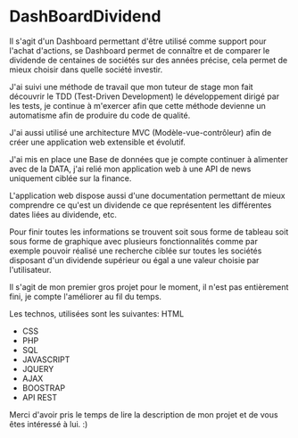 # DashBoardDividend
Il s'agit d'un Dashboard permettant d'être utilisé comme support pour l'achat d'actions, se Dashboard permet de connaître et de comparer le dividende de centaines de sociétés sur des années précise, cela permet de mieux choisir dans quelle société investir.

J'ai suivi une méthode de travail que mon tuteur de stage mon fait découvrir le TDD (Test-Driven Development) le développement dirigé par les tests, je continue à m'exercer afin que cette méthode devienne un automatisme afin de produire du code de qualité.

J'ai aussi utilisé une architecture MVC (Modèle-vue-contrôleur) afin de créer une application web extensible et évolutif.

J'ai mis en place une Base de données que je compte continuer à alimenter avec de la DATA, j'ai relié mon application web à une API de news uniquement ciblée sur la finance.

L'application web dispose aussi d'une documentation permettant de mieux comprendre ce qu'est un dividende ce que représentent les différentes dates liées au dividende, etc.

Pour finir toutes les informations se trouvent soit sous forme de tableau soit sous forme de graphique avec plusieurs fonctionnalités comme par exemple pouvoir réalisé une recherche ciblée sur toutes les sociétés disposant d'un dividende supérieur ou égal a une valeur choisie par l'utilisateur.

Il s'agit de mon premier gros projet pour le moment, il n'est pas entièrement fini, je compte l'améliorer au fil du temps.

Les technos, utilisées sont les suivantes:
HTML
- CSS
- PHP
- SQL
- JAVASCRIPT
- JQUERY
- AJAX
- BOOSTRAP
- API REST

Merci d'avoir pris le temps de lire la description de mon projet et de vous êtes intéressé à lui. :)
